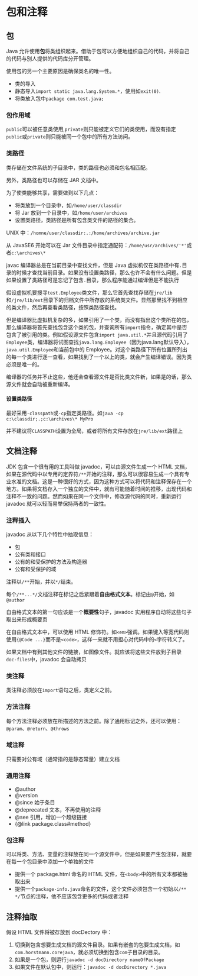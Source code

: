 # 包和注释

## 包

Java 允许使用**包**将类组织起来。借助于包可以方便地组织自己的代码，并将自己的代码与别人提供的代码库分开管理。

使用包的另一个主要原因是确保类名的唯一性。

- 类的导入
- 静态导入`import static java.lang.System.*`，使用如`exit(0)`.
- 将类放入包中`package com.test.java;`

### 包作用域

`public`可以被任意类使用,`private`则只能被定义它们的类使用，而没有指定`public`或`private`则只能被同一个包中的所有方法访问。

### 类路径

类存储在文件系统的子目录中，类的路径也必须和包名相匹配。

另外，类路径也可以存储在 JAR 文档中。

为了使类能够共享，需要做到以下几点：
- 将类放到一个目录中，如`/home/user/classdir`
- 将 Jar 放到一个目录中，如`/home/user/archives`
- 设置类路径，类路径是所有包含类文件的路径的集合。

UNIX 中：`/homne/user/classdir:.:/home/archives/archive.jar`

从 JavaSE6 开始可以在 Jar 文件目录中指定通配符：`/home/usr/archives/'*'`或者`c:\archives\*`

javac 编译器总是在当前目录中查找文件，但是 Java 虚拟机仅在类路径中有`.`目录的时候才查找当前目录。如果没有设置类路径，那么也许不会有什么问题。但是如果设置了类路径可是忘记了包含`.`目录，那么程序能通过编译但是不能执行

假设虚拟机要搜寻`test.Employee`类文件，那么它首先查找存储在`jre/lib`和`/jre/lib/ext`目录下的归档文件中所存放的系统类文件。显然那里找不到相应的类文件，然后再查看类路径，按照类路径查找。

但是编译器比虚拟机复杂的多，如果引用了一个类，而没有指出这个类所在的包，那么编译器将首先查找包含这个类的包，并查询所有`import`指令，确定其中是否包含了被引用的类。例如假设源文件包含`import java.util.*`并且源代码引用了`Employee`类，编译器将试图查找`java.lang.Employee`（因为java.lang默认导入），`java.util.Employee`和当前包中的 Employee。对这个类路径下所有位置所列出的每一个类进行逐一查看，如果找到了一个以上的类，就会产生编译错误。因为类必须是唯一的。

编译器的任务并不止这些，他还会查看源文件是否比类文件新，如果是的话，那么源文件就会自动被重新编译。

#### 设置类路径

最好采用`-classpath`或`-cp`指定类路径。如`java -cp c:\classdir;.;c:\archives\* MyPro`

并不建议将`CLASSPATH`设置为全局，或者将所有文件存放在`jre/lib/ext`路径上

## 文档注释

JDK 包含一个很有用的工具叫做 javadoc，可以由源文件生成一个 HTML 文档，如果在源代码中以专用的定界符`/**`开始的注释，那么可以很容易生成一个具有专业水准的文档。这是一种很好的方式，因为这种方式可以将代码和注释保存在一个地方。如果将文档存入一个独立的文件中，就有可能随着时间的推移，出现代码和注释不一致的问题。然而如果在同一个文件中，修改源代码的同时，重新运行 javadoc 就可以轻而易举保持两者的一致性。

### 注释插入

javadoc 从以下几个特性中抽取信息：
- 包
- 公有类和接口
- 公有的和受保护的方法及构造器
- 公有和受保护的域

注释以`/**`开始，并以`*/`结束。

每个`/**...*/`文档注释在标记之后紧跟着**自由格式文本**。标记由`@`开始，如`@author`

自由格式文本的第一句应该是一个**概要性**句子，javadoc 实用程序自动将这些句子取出来形成概要页

在自由格式文本中，可以使用 HTML 修饰符。如`<em>`强调。如果键入等宽代码则使用`{@Code ...}`而不是`<code>`，这样一来就不用担心对代码中的`<`字符转义了。

如果文档中有到其他文件的链接，如图像文件。就应该将这些文件放到子目录`doc-files`中，javadoc 会自动拷贝

### 类注释

类注释必须放在`import`语句之后，类定义之前。

### 方法注释

每个方法注释必须放在所描述的方法之前。除了通用标记之外，还可以使用：
`@param`、`@return`、`@throws`

### 域注释

只需要对公有域（通常指的是静态常量）建立文档

### 通用注释

- @author
- @version
- @since 始于条目
- @deprecated 文本，不再使用的注释
- @see 引用，增加一个超级链接
- {@link package.class#method}

### 包注释

可以将类、方法、变量的注释放在同一个源文件中，但是如果要产生包注释，就要在每一个包目录中添加一个单独的文件
- 提供一个 package.html 命名的 HTML 文件，在`<body>`中的所有文本都被抽取出来
- 提供一个`package-info.java`命名的文件，这个文件必须包含一个初始以`/** */`节点的注释，他不应该包含更多的代码或者注释

## 注释抽取

假设 HTML 文件将被存放到 docDectory 中：
1. 切换到包含想要生成文档的源文件目录。如果有嵌套的包要生成文档，如`com.horstmann.corejava`，就必须切换到包含`com`子目录的目录。
2. 如果是一个包，则运行`javadoc -d docDirectory nameOfPackage`
3. 如果文件在默认包中，则运行：`javadoc -d docDirectory *.java`

